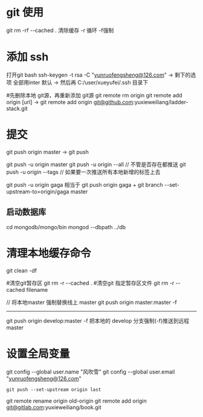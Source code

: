 # git 使用
git rm -rf --cached .  清除缓存 -r 循环 -f强制

# 添加 ssh
打开git bash
ssh-keygen -t rsa -C "yunruofengsheng@126.com"
-> 剩下的选项 全部用inter 默认
-> 然后再 C:/user/xueyufei/.ssh 目录下

#先删除本地 git源，再重新添加 git源
git remote rm origin
git remote add origin [url] -> git remote add origin git@github.com:yuxieweiliang/ladder-stack.git

# 提交
git push origin master -> git push

git push -u origin master
git push -u origin --all // 不管是否存在都推送
git push -u origin --tags // 如果要一次推送所有本地新增的标签上去

git push -u origin gaga 相当于 git push origin gaga + git branch --set-upstream-to=origin/gaga master

## 启动数据库
cd mongodb/mongo/bin
mongod --dbpath ../db
###

# 清理本地缓存命令
git clean -df

#清空git暂存区
git rm -r --cached .
#清空git 指定暂存区文件
git rm -r --cached filename


// 将本地master 强制替换线上 master
git push origin master:master -f


---------------------------------------
git push origin develop:master -f
把本地的 develop 分支强制(-f)推送到远程 master

# 设置全局变量
git config --global user.name "风吹雪"
git config --global user.email "yunruofengsheng@126.com"


    git push --set-upstream origin last

git remote rename origin old-origin
git remote add origin git@gitlab.com:yuxieweiliang/book.git